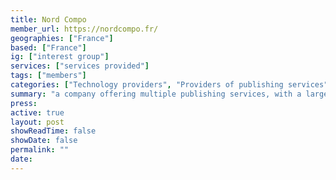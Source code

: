 ```yaml
---
title: Nord Compo
member_url: https://nordcompo.fr/
geographies: ["France"]
based: ["France"]
ig: ["interest group"] 
services: ["services provided"] 
tags: ["members"]
categories: ["Technology providers", "Providers of publishing services"]
summary: "a company offering multiple publishing services, with a large EPUB expertise. Nord Compo can develop custom Readium-based mobile reading applications, with LCP support."
press:
active: true
layout: post
showReadTime: false
showDate: false
permalink: ""
date: 
---
```

